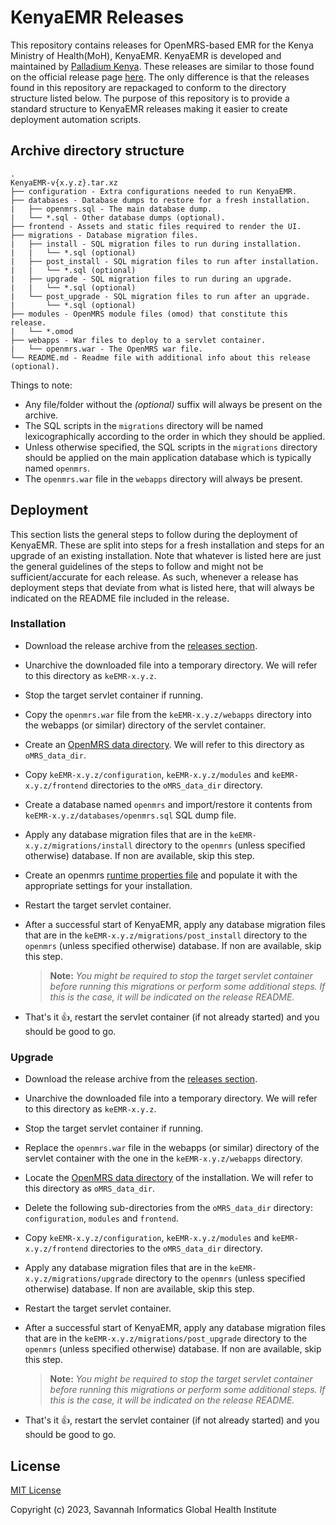 # KenyaEMR Releases

This repository contains releases for OpenMRS-based EMR for the Kenya Ministry of Health(MoH), KenyaEMR. KenyaEMR is developed and maintained by [Palladium Kenya](https://github.com/orgs/palladiumkenya). These releases are similar to those found on the official release page [here](https://github.com/palladiumkenya/kenyahmis-releases/releases). The only difference is that the releases found in this repository are repackaged to conform to the directory structure listed below. The purpose of this repository is to provide a standard structure to KenyaEMR releases making it easier to create deployment automation scripts.

## Archive directory structure

```
.
KenyaEMR-v{x.y.z}.tar.xz
├── configuration - Extra configurations needed to run KenyaEMR.
├── databases - Database dumps to restore for a fresh installation.
|   ├── openmrs.sql - The main database dump.
|   └── *.sql - Other database dumps (optional).
├── frontend - Assets and static files required to render the UI.
├── migrations - Database migration files.
|   ├── install - SQL migration files to run during installation.
|   |   └── *.sql (optional)
|   ├── post_install - SQL migration files to run after installation.
|   |   └── *.sql (optional)
|   ├── upgrade - SQL migration files to run during an upgrade.
|   |   └── *.sql (optional)
|   └── post_upgrade - SQL migration files to run after an upgrade.
|       └── *.sql (optional)
├── modules - OpenMRS module files (omod) that constitute this release.
|   └── *.omod
├── webapps - War files to deploy to a servlet container.
|   └── openmrs.war - The OpenMRS war file.
└── README.md - Readme file with additional info about this release (optional).
```

Things to note:
 - Any file/folder without the *(optional)* suffix will always be present on the archive. 
 - The SQL scripts in the `migrations` directory will be named lexicographically according to the order in which they should be applied.
 - Unless otherwise specified, the SQL scripts in the `migrations` directory should be applied on the main application database which is typically named `openmrs`.
 - The `openmrs.war` file in the `webapps` directory will always be present.

## Deployment

This section lists the general steps to follow during the deployment of KenyaEMR. These are split into steps for a fresh installation and steps for an upgrade of an existing installation. Note that whatever is listed here are just the general guidelines of the steps to follow and might not be sufficient/accurate for each release. As such, whenever a release has deployment steps that deviate from what is listed here, that will always be indicated on the README file included in the release.

### Installation

- Download the release archive from the [releases section](https://github.com/savannahghi/kenya-emr-releases/releases).
- Unarchive the downloaded file into a temporary directory. We will refer to this directory as `keEMR-x.y.z`.
- Stop the target servlet container if running.
- Copy the `openmrs.war` file from the `keEMR-x.y.z/webapps` directory into the webapps (or similar) directory of the servlet container.
- Create an [OpenMRS data directory](https://wiki.openmrs.org/display/docs/Application+Data+Directory). We will refer to this directory as `oMRS_data_dir`.
- Copy `keEMR-x.y.z/configuration`, `keEMR-x.y.z/modules` and `keEMR-x.y.z/frontend` directories to the `oMRS_data_dir` directory.
- Create a database named `openmrs` and import/restore it contents  from `keEMR-x.y.z/databases/openmrs.sql` SQL dump file.
- Apply any database migration files that are in the `keEMR-x.y.z/migrations/install` directory to the `openmrs` (unless specified otherwise) database. If non are available, skip this step.
- Create an openmrs [runtime properties file](https://wiki.openmrs.org/display/docs/Overriding+OpenMRS+Default+Runtime+Properties) and populate it with the appropriate settings for your installation.
- Restart the target servlet container.
- After a successful start of KenyaEMR, apply any database migration files that are in the `keEMR-x.y.z/migrations/post_install` directory to the `openmrs` (unless specified otherwise) database. If non are available, skip this step.

    > **Note:** _You might be required to stop the target servlet container before running this migrations or perform some additional steps. If this is the case, it will be indicated on the release README._

- That's it :thumbsup:, restart the servlet container (if not already started) and you should be good to go.

### Upgrade
- Download the release archive from the [releases section](https://github.com/savannahghi/kenya-emr-releases/releases).
- Unarchive the downloaded file into a temporary directory. We will refer to this directory as `keEMR-x.y.z`.
- Stop the target servlet container if running.
- Replace the `openmrs.war` file in the webapps (or similar) directory of the servlet container with the one in the `keEMR-x.y.z/webapps` directory.
- Locate the [OpenMRS data directory](https://wiki.openmrs.org/display/docs/Application+Data+Directory) of the installation. We will refer to this directory as `oMRS_data_dir`.
- Delete the following sub-directories from the `oMRS_data_dir` directory: `configuration`, `modules` and `frontend`.
- Copy `keEMR-x.y.z/configuration`, `keEMR-x.y.z/modules` and `keEMR-x.y.z/frontend` directories to the `oMRS_data_dir` directory.
- Apply any database migration files that are in the `keEMR-x.y.z/migrations/upgrade` directory to the `openmrs` (unless specified otherwise) database. If non are available, skip this step.
- Restart the target servlet container.
- After a successful start of KenyaEMR, apply any database migration files that are in the `keEMR-x.y.z/migrations/post_upgrade` directory to the `openmrs` (unless specified otherwise) database. If non are available, skip this step.

    > **Note:** _You might be required to stop the target servlet container before running this migrations or perform some additional steps. If this is the case, it will be indicated on the release README._

- That's it :thumbsup:, restart the servlet container (if not already started) and you should be good to go.


## License

[MIT License](https://github.com/savannahghi/kenya-emr-releases/blob/main/License)

Copyright (c) 2023, Savannah Informatics Global Health Institute